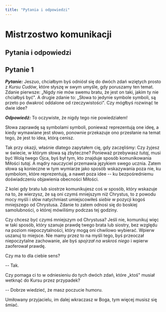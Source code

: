 ```yaml
---
title: "Pytania i odpowiedzi"
---
```


<div markdown="1" class="chHead">
<h1>Mistrzostwo komunikacji</h1>
<h2>Pytania i odpowiedzi</h2>
</div>

## Pytanie 1

***Pytanie:*** Jeszuo, chciałbym byś odniósł się do dwóch zdań wziętych prosto z *Kursu Cudów*, które słyszę w swym umyśle, gdy poruszamy ten temat. Zdanie pierwsze: „Nigdy nie mów swemu bratu, że jest on taki, jakim ty nie chciałbyś być". A drugie zdanie to: „Słowa to jedynie symbole symboli, są przeto po dwakroć oddalone od rzeczywistości". Czy mógłbyś rozwinąć te dwie idee?

***Odpowiedź:*** To oczywiste, że nigdy tego nie powiedziałem!

Słowa zaprawdę są symbolami symboli, ponieważ reprezentują one ideę, a kiedy wymawiane jest słowo, ponownie przekazuje ono przesłanie na temat tego, że jest to idea, którą cenisz.

Tak przy okazji, właśnie dlatego zapytałem cię, gdy zaczęliśmy: Czy żyjesz w świecie, w którym słowa są zbyteczne? Ponieważ przebywasz *tutaj*, musi być Wolą twego Ojca, byś był tym, kto znajduje sposób komunikowania Miłości *tutaj*. A mądry nauczyciel przemawia językiem swego ucznia. Zatem słowa są konieczne w tym wymiarze jako sposób wskazywania poza nie, ku symbolom, które reprezentują, a nawet poza idee -- ku bezpośredniemu doświadczeniu objawienia obecności Miłości.

Z kolei gdy bratu lub siostrze komunikujesz coś w sposób, który wskazuje na to, że wierzysz, że są oni czymś mniejszym niż Chrystus, to z powodu mocy myśli i słów natychmiast umiejscowiłeś *siebie* w pozycji kogoś mniejszego od Chrystusa. Zdanie to zatem odnosi się do boskiej samolubności, o której mówiliśmy podczas tej godziny.

Czy chcesz być czymś mniejszym od Chrystusa? Jeśli nie, komunikuj więc w taki sposób, który szanuje prawdę twego brata lub siostry, bez względu na poziom niepoczytalności, który mogą oni chwilowo wybierać. Wpierw uszanuj to miejsce. Nie mamy przez to na myśli tego, byś przeoczał niepoczytalne zachowanie, ale byś *spojrzał na wskroś niego* i wpierw zaoferował prawdę.

Czy ma to dla ciebie sens?

-- Tak.

Czy pomaga ci to w odniesieniu do tych dwóch zdań, które „ktoś" musiał wetknąć do Kursu przez przypadek?

-- Dobrze wiedzieć, że masz poczucie humoru.

Umiłowany przyjacielu, im dalej wkraczasz w Boga, tym więcej musisz się śmiać.

